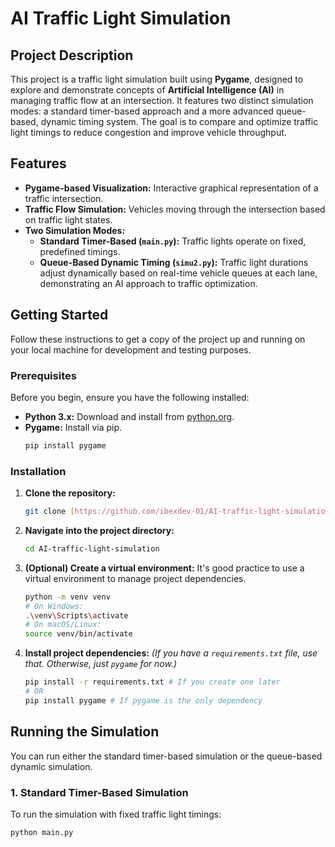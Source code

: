 # AI Traffic Light Simulation

## Project Description

This project is a traffic light simulation built using **Pygame**, designed to explore and demonstrate concepts of **Artificial Intelligence (AI)** in managing traffic flow at an intersection. It features two distinct simulation modes: a standard timer-based approach and a more advanced queue-based, dynamic timing system. The goal is to compare and optimize traffic light timings to reduce congestion and improve vehicle throughput.

## Features

* **Pygame-based Visualization:** Interactive graphical representation of a traffic intersection.
* **Traffic Flow Simulation:** Vehicles moving through the intersection based on traffic light states.
* **Two Simulation Modes:**
    * **Standard Timer-Based (`main.py`):** Traffic lights operate on fixed, predefined timings.
    * **Queue-Based Dynamic Timing (`simu2.py`):** Traffic light durations adjust dynamically based on real-time vehicle queues at each lane, demonstrating an AI approach to traffic optimization.

## Getting Started

Follow these instructions to get a copy of the project up and running on your local machine for development and testing purposes.

### Prerequisites

Before you begin, ensure you have the following installed:

* **Python 3.x:** Download and install from [python.org](https://www.python.org/downloads/).
* **Pygame:** Install via pip.
    ```bash
    pip install pygame
    ```

### Installation

1.  **Clone the repository:**
    ```bash
    git clone [https://github.com/ibexdev-01/AI-traffic-light-simulation.git](https://github.com/ibexdev-01/AI-traffic-light-simulation.git)
    ```
2.  **Navigate into the project directory:**
    ```bash
    cd AI-traffic-light-simulation
    ```
3.  **(Optional) Create a virtual environment:**
    It's good practice to use a virtual environment to manage project dependencies.
    ```bash
    python -m venv venv
    # On Windows:
    .\venv\Scripts\activate
    # On macOS/Linux:
    source venv/bin/activate
    ```
4.  **Install project dependencies:**
    *(If you have a `requirements.txt` file, use that. Otherwise, just `pygame` for now.)*
    ```bash
    pip install -r requirements.txt # If you create one later
    # OR
    pip install pygame # If pygame is the only dependency
    ```

## Running the Simulation

You can run either the standard timer-based simulation or the queue-based dynamic simulation.

### 1. Standard Timer-Based Simulation

To run the simulation with fixed traffic light timings:

```bash
python main.py